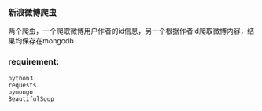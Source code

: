 ### 新浪微博爬虫

两个爬虫，一个爬取微博用户作者的id信息，另一个根据作者id爬取微博内容，结果均保存在mongodb

### requirement:

```
python3
requests
pymongo
BeautifulSoup
```

